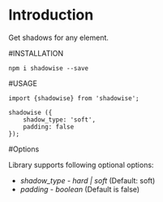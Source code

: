 # Introduction

Get shadows for any element.

#INSTALLATION   

`npm i shadowise --save`

#USAGE

```
import {shadowise} from 'shadowise';

shadowise ({
    shadow_type: 'soft',
    padding: false
});

```

#Options

Library supports following optional options:

* *shadow_type* - _hard | soft_ (Default: soft)
* *padding* - _boolean_ (Default is false)